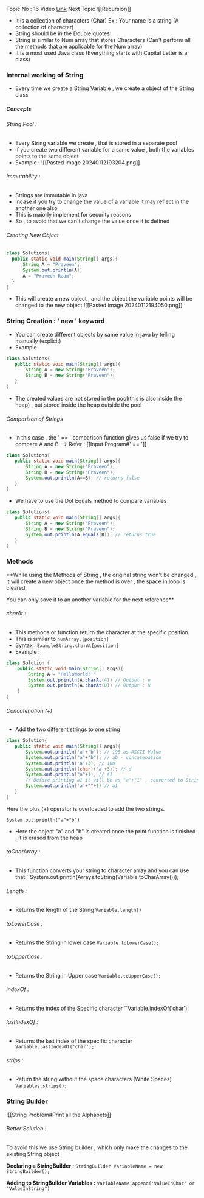 Topic No : 16
Video [Link](https://youtu.be/zL1DPZ0Ovlo?si=sOwEVPVMmb5nbPET)
Next Topic :[[Recursion]]

- It is a collection of characters (Char)
	 Ex : Your name is a string (A collection of character)
- String should be in the Double quotes 
-  String is similar to Num array that stores Characters (Can't perform all the methods that are applicable for the Num array)
- It is a most used Java class (Everything starts with Capital Letter is a class)

### Internal working of String 

- Every time we create a String Variable , we create a object of the String class

##### Concepts
###### String Pool : 
- Every String variable we create , that is stored in a separate pool
- If you create two different variable for a same value , both the variables points to the same object 
- Example : ![[Pasted image 20240112193204.png]]
###### Immutability : 
- Strings are immutable in java 
- Incase if you try to change the value of a variable it may reflect in the another one also
- This is majorly implement for security reasons
- So , to avoid that we can't change the value once it is defined
###### Creating New Object

```Java
class Solutions{
  public static void main(String[] args){
	  String A = "Praveen";
	  System.out.println(A);
	  A = "Praveen Raam";
  }
}
```

- This will create a new object , and the object the variable points will be changed to the new object ![[Pasted image 20240112194050.png]]
### String Creation : ' new ' keyword
- You can create different objects by same value in java by telling manually (explicit)
- Example
```Java
class Solutions{
   public static void main(String[] args){
	   String A = new String("Praveen");
	   String B = new String("Praveen");
   }
}
```
- The created values are not stored in the pool(this is also inside the heap) , but stored inside the heap outside the pool
###### Comparison of Strings 
- In this case , the ' == ' comparison function gives us false if we try to compare A and B --> Refer : [[Input Program#' == ']]
```Java
class Solutions{
   public static void main(String[] args){
	   String A = new String("Praveen");
	   String B = new String("Praveen");
	   System.out.println(A==B); // returns false
   }
}
```

- We have to use the Dot Equals method to compare variables
```Java
class Solutions{
   public static void main(String[] args){
	   String A = new String("Praveen");
	   String B = new String("Praveen");
	   System.out.println(A.equals(B)); // returns true
   }
}
```

### Methods

**While using the Methods of String , the original string won't be changed , it will create a new object once the method is over , the space in loop is cleared. 

You can only save it to an another variable for the next reference**
###### charAt : 
- This methods or function return the character at the specific position
- This is similar to `` numArray.[position] ``
- Syntax :  `` ExampleString.charAt[position] ``
- Example : 
```Java
class Solution {
	public static void main(String[] args){
		String A = "HelloWorld!!"
		System.out.println(A.charAt(4)) // Output : o
		System.out.println(A.charAt(0)) // Output : H
	}
}
```
###### Concatenation (+)
- Add the two different strings to one string
```Java
class Solution{
   public static void main(String[] args){
	   System.out.println('a'+'b'); // 195 as ASCII Value
	   System.out.println("a"+"b"); // ab - concatenation
	   System.out.println('a'+3); // 100
	   System.out.println((char)('a'+3)); // d
	   System.out.println("a"+1); // a1 
	   // Before printing a1 it will be as "a"+"1" , converted to String
	   System.out.println('a'+""+1) // a1
   }
}
```
Here the plus (+) operator is overloaded to add the two strings.

`` System.out.println("a"+"b") ``
- Here the object "a" and "b" is created once the print function is finished , it is erased from the heap
###### toCharArray :
- This function converts your string to character array and you can use that
``System.out.println(Arrays.toString(Variable.toCharArray()));
###### Length :
- Returns the length of the String `` Variable.length() ``
###### toLowerCase :
- Returns the String in lower case ``Variable.toLowerCase();``
###### toUpperCase :
- Returns the String in Upper case ``Variable.toUpperCase();``
###### indexOf :
- Returns the index of the Specific character ``Variable.indexOf('char');
###### lastIndexOf :
- Returns the last index of the specific character `` Variable.lastIndexOf('char');``
###### strips :
- Return the string without the space characters (White Spaces) ``Variables.strips();``

### String Builder

![[String Problem#Print all the Alphabets]]

###### Better Solution :
To avoid this we use String builder , which only make the changes to the existing String object

**Declaring a StringBuilder :**
`` StringBuilder VariableName = new StringBuilder(); ``

**Adding to  StringBuilder Variables :**
``VariableName.append('ValueInChar' or "ValueInString")``

